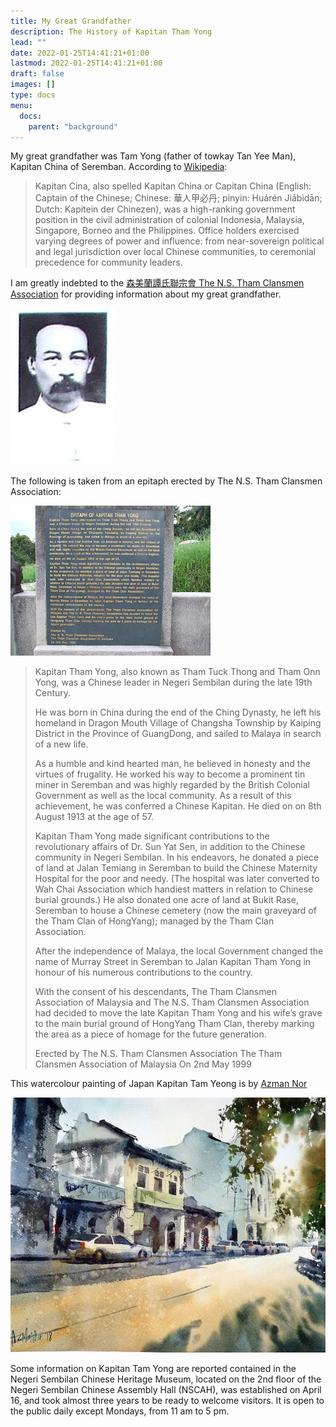 ```yaml
---
title: My Great Grandfather
description: The History of Kapitan Tham Yong
lead: ""
date: 2022-01-25T14:41:21+01:00
lastmod: 2022-01-25T14:41:21+01:00
draft: false
images: []
type: docs
menu:
  docs:
    parent: "background"
---
```


My great grandfather was Tam Yong (father of towkay Tan Yee Man), Kapitan China of Seremban. According to [Wikipedia](https://en.wikipedia.org/wiki/Kapitan_Cina):

>Kapitan Cina, also spelled Kapitan China or Capitan China (English: Captain of the Chinese; Chinese: 華人甲必丹; pinyin: Huárén Jiǎbìdān; Dutch: Kapitein der Chinezen), was a high-ranking government position in the civil administration of colonial Indonesia, Malaysia, Singapore, Borneo and the Philippines. Office holders exercised varying degrees of power and influence: from near-sovereign political and legal jurisdiction over local Chinese communities, to ceremonial precedence for community leaders.

I am greatly indebted to the [森美蘭譚氏聯宗會 The N.S. Tham Clansmen Association](https://tamclansmen.blogspot.com/2009/06/history-of-kapitan-tham-yong.html) for providing information about my great grandfather.

![Tham Yong](thamyong.jpg)

The following is taken from an epitaph erected by The N.S. Tham Clansmen Association:

![Epitaph](DSCF2508.jpg)

>Kapitan Tham Yong, also known as Tham Tuck Thong and Tham Onn Yong, was a Chinese leader in Negeri Sembilan during the late 19th Century.
>
>He was born in China during the end of the Ching Dynasty, he left his homeland in Dragon Mouth Village of Changsha Township by Kaiping District in the Province of GuangDong, and sailed to Malaya in search of a new life.
>
>As a humble and kind hearted man, he believed in honesty and the virtues of frugality. He worked his way to become a prominent tin miner in Seremban and was highly regarded by the British Colonial Government as well as the local community. As a result of this achievement, he was conferred a Chinese Kapitan. He died on on 8th August 1913 at the age of 57.
>
>Kapitan Tham Yong made significant contributions to the revolutionary affairs of Dr. Sun Yat Sen, in addition to the Chinese community in Negeri Sembilan. In his endeavors, he donated a piece of land at Jalan Temiang in Seremban to build the Chinese Maternity Hospital for the poor and needy. (The hospital was later converted to Wah Chai Association which handiest matters in relation to Chinese burial grounds.) He also donated one acre of land at Bukit Rase, Seremban to house a Chinese cemetery (now the main graveyard of the Tham Clan of HongYang); managed by the Tham Clan Association.
>
>After the independence of Malaya, the local Government changed the name of Murray Street in Seremban to Jalan Kapitan Tham Yong in honour of his numerous contributions to the country.
>
>With the consent of his descendants, The Tham Clansmen Association of Malaysia and The N.S. Tham Clansmen Association had decided to move the late Kapitan Tham Yong and his wife’s grave to the main burial ground of HongYang Tham Clan, thereby marking the area as a piece of homage for the future generation.
>
>Erected by
>The N.S. Tham Clansmen Association
>The Tham Clansmen Association of Malaysia
>On 2nd May 1999

This watercolour painting of Japan Kapitan Tam Yeong is by [Azman Nor](https://azmannor.com)

![Japan Kapitan Tam Yeong](Azmannor-Watercolor-Painting-Jalan-Kapitan-Tam-Yeong-Seremban.webp)

Some information on Kapitan Tam Yong are reported contained in the Negeri Sembilan Chinese Heritage Museum, located on the 2nd floor of the Negeri Sembilan Chinese Assembly Hall (NSCAH), was established on April 16, and took almost three years to be ready to welcome visitors. It is open to the public daily except Mondays, from 11 am to 5 pm.
